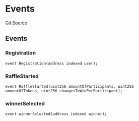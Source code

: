 # Events
[Git Source](https://github.com/DappScout/LotteryProtocol/blob/563327ba9d4382dac713cff99a3ce1ee38653fe5/src/libs/Events.sol)


## Events
### Registration

```solidity
event Registration(address indexed user);
```

### RaffleStarted

```solidity
event RaffleStarted(uint256 amountOfParticipants, uint256 amountOfTokens, uint256 changesToWinPerParticipant);
```

### winnerSelected

```solidity
event winnerSelected(address indexed winner);
```


